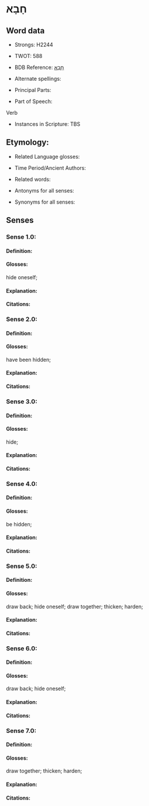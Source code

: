 # חָבָא

<!-- Status: S2="NeedsEdits" -->
<!-- Lexica used for edits:   -->

## Word data

* Strongs: H2244

* TWOT: 588

* BDB Reference: [חָבָא](rc://en/bdb/dict/h.ab.aa)

* Alternate spellings:

* Principal Parts:

* Part of Speech:

Verb

* Instances in Scripture: TBS

## Etymology:

* Related Language glosses:

* Time Period/Ancient Authors:

* Related words:

* Antonyms for all senses:

* Synonyms for all senses:

## Senses

### Sense 1.0:

#### Definition:

#### Glosses:

hide oneself; 

#### Explanation:

#### Citations:



### Sense 2.0:

#### Definition:

#### Glosses:

have been hidden; 

#### Explanation:

#### Citations:



### Sense 3.0:

#### Definition:

#### Glosses:

hide; 

#### Explanation:

#### Citations:



### Sense 4.0:

#### Definition:

#### Glosses:

be hidden; 

#### Explanation:

#### Citations:



### Sense 5.0:

#### Definition:

#### Glosses:

draw back; hide oneself; draw together; thicken; harden; 

#### Explanation:

#### Citations:



### Sense 6.0:

#### Definition:

#### Glosses:

draw back; hide oneself; 

#### Explanation:

#### Citations:



### Sense 7.0:

#### Definition:

#### Glosses:

draw together; thicken; harden; 

#### Explanation:

#### Citations:



